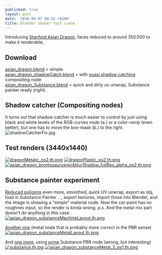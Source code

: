 ```yaml
---
published: true
layout: post
date: '2016-09-07 00:52 +0200'
title: Blender shader test scene
---
```

Introducing [Stanford Asian Dragon](http://graphics.stanford.edu/data/3Dscanrep/), faces reduced to around 350.000 to make it renderable.

## Download  
[asian_dragon.blend]({{site.baseurl}}/blends/asian_dragon_hires.blend.zip) < simple  
[asian_dragon_shadowCatch.blend]({{site.baseurl}}/blends/asian_dragon_hires_shadowCatch.blend.zip) < with [quasi shadow catching](https://cdn.scrot.moe/images/2016/09/09/quasiShadowCatcher.jpg) compositing node  
[asian_dragon_Substance.blend]({{site.baseurl}}/blends/asian_dragon_Substance.blend.zip) < quick and dirty uv unwrap, Substance painter ready (right)

## Shadow catcher (Compositing nodes)
It turns out that shadow catcher is much easier to control by just using black and white levels of the RGB-curves node (a.) or a color-ramp (even better), but one has to move the box-mask (b.) to the right.
![shadowCatcherFix.jpg]({{site.baseurl}}/media/shadowCatcherFix.jpg)

## Test renders (3440x1440)
[![dragonMetalic_ps2.th.png](https://cdn.scrot.moe/images/2016/09/07/dragonMetalic_ps2.th.png)](https://cdn.scrot.moe/images/2016/09/07/dragonMetalic_ps2.png)
[![dragonPlastic_ps2.th.png](https://cdn.scrot.moe/images/2016/09/07/dragonPlastic_ps2.th.png)](https://cdn.scrot.moe/images/2016/09/07/dragonPlastic_ps2.png)
[![asian_dragon_brontosaurusrex4blurShadow_fullRes_alpha_ps2.th.png](https://cdn.scrot.moe/images/2016/09/11/asian_dragon_brontosaurusrex4blurShadow_fullRes_alpha_ps2.th.png)](https://cdn.scrot.moe/images/2016/09/11/asian_dragon_brontosaurusrex4blurShadow_fullRes_alpha_ps2.png)

## Substance painter experiment
[Reduced poligons](https://cdn.scrot.moe/images/2016/09/11/asian_dragon_substanceMachine3_ps1.png) even more, smoothed, quick UV unwrap, export as obj, load in Substance Painter ..., export textures, import those into Blender, and the image is showing a "simple" material node. Now the car-paint has no roughnes input, so the render is kinda wrong. p.s. And the metal mix part doesn't do anything in this case.  
[![asian_dragon_substanceMachineLayout.th.png](https://cdn.scrot.moe/images/2016/09/11/asian_dragon_substanceMachineLayout.th.png)](https://cdn.scrot.moe/images/2016/09/11/asian_dragon_substanceMachineLayout.png)  

[Another one](https://cdn.scrot.moe/images/2016/09/11/asian_dragon_substanceMetal_ps1.png) (metal node that is probably more correct in the PBR sense)  
[![asian_dragon_substanceMetalLayout.th.png](https://cdn.scrot.moe/images/2016/09/11/asian_dragon_substanceMetalLayout.th.png)](https://cdn.scrot.moe/images/2016/09/11/asian_dragon_substanceMetalLayout.png)

And [one more](https://cdn.scrot.moe/images/2016/09/11/asian_dragon_substanceMetal_2_ps1.png), using [some](http://www.blackhartfilms.com/blog/a-simple-pbr-shader-nodegroup-in-blender-3d) Substance PBR node (wrong, but interesting)  
[![substance.th.jpg](https://cdn.scrot.moe/images/2016/09/11/substance.th.jpg)](https://cdn.scrot.moe/images/2016/09/11/substance.jpg)
[![asian_dragon_substanceMetal_3_ps1.th.png](https://cdn.scrot.moe/images/2016/09/11/asian_dragon_substanceMetal_3_ps1.th.png)](https://cdn.scrot.moe/images/2016/09/11/asian_dragon_substanceMetal_3_ps1.png)
